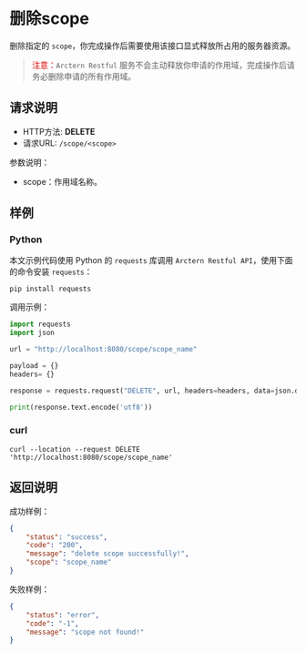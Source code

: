 # 删除scope

删除指定的 `scope`，你完成操作后需要使用该接口显式释放所占用的服务器资源。 

> <font color="#dd0000">注意：</font>`Arctern Restful` 服务不会主动释放你申请的作用域，完成操作后请务必删除申请的所有作用域。

## 请求说明

- HTTP方法: **DELETE**
- 请求URL: `/scope/<scope>`

参数说明：

- scope：作用域名称。

## 样例

### Python

本文示例代码使用 Python 的 `requests` 库调用 `Arctern Restful API`，使用下面的命令安装 `requests`：

```shell
pip install requests
```

调用示例：

```python
import requests
import json

url = "http://localhost:8080/scope/scope_name"

payload = {}
headers= {}

response = requests.request("DELETE", url, headers=headers, data=json.dumps(payload))

print(response.text.encode('utf8'))
```

### curl

```shell
curl --location --request DELETE 'http://localhost:8080/scope/scope_name'
```

## 返回说明

成功样例：

```json
{
    "status": "success",
    "code": "200",
    "message": "delete scope successfully!",
    "scope": "scope_name"
}
```

失败样例：

```json
{
    "status": "error",
    "code": "-1",
    "message": "scope not found!"
}
```

